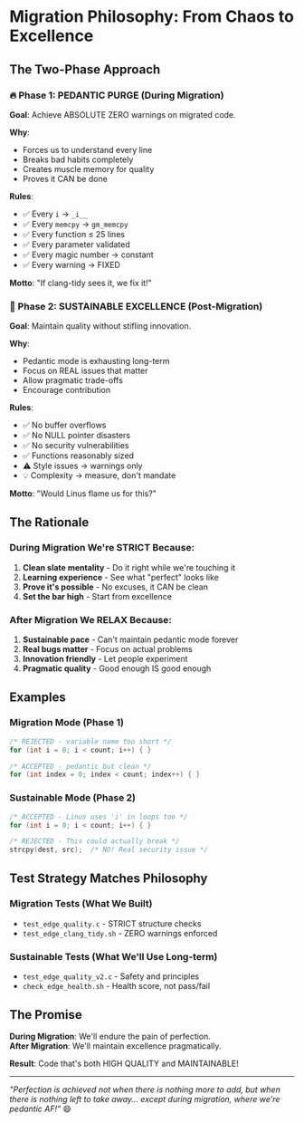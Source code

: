 <!-- SPDX-License-Identifier: LicenseRef-MIND-UCAL-1.0 -->
<!-- © 2025 J. Kirby Ross / Neuroglyph Collective -->

# Migration Philosophy: From Chaos to Excellence

## The Two-Phase Approach

### 🔥 Phase 1: PEDANTIC PURGE (During Migration)

**Goal**: Achieve ABSOLUTE ZERO warnings on migrated code.

**Why**: 
- Forces us to understand every line
- Breaks bad habits completely
- Creates muscle memory for quality
- Proves it CAN be done

**Rules**:
- ✅ Every `i` → `_i__`
- ✅ Every `memcpy` → `gm_memcpy`
- ✅ Every function ≤ 25 lines
- ✅ Every parameter validated
- ✅ Every magic number → constant
- ✅ Every warning → FIXED

**Motto**: "If clang-tidy sees it, we fix it!"

### 🌱 Phase 2: SUSTAINABLE EXCELLENCE (Post-Migration)

**Goal**: Maintain quality without stifling innovation.

**Why**:
- Pedantic mode is exhausting long-term
- Focus on REAL issues that matter
- Allow pragmatic trade-offs
- Encourage contribution

**Rules**:
- ✅ No buffer overflows
- ✅ No NULL pointer disasters  
- ✅ No security vulnerabilities
- ✅ Functions reasonably sized
- ⚠️  Style issues → warnings only
- 💡 Complexity → measure, don't mandate

**Motto**: "Would Linus flame us for this?"

## The Rationale

### During Migration We're STRICT Because:
1. **Clean slate mentality** - Do it right while we're touching it
2. **Learning experience** - See what "perfect" looks like
3. **Prove it's possible** - No excuses, it CAN be clean
4. **Set the bar high** - Start from excellence

### After Migration We RELAX Because:
1. **Sustainable pace** - Can't maintain pedantic mode forever
2. **Real bugs matter** - Focus on actual problems
3. **Innovation friendly** - Let people experiment
4. **Pragmatic quality** - Good enough IS good enough

## Examples

### Migration Mode (Phase 1)
```c
/* REJECTED - variable name too short */
for (int i = 0; i < count; i++) { }

/* ACCEPTED - pedantic but clean */
for (int index = 0; index < count; index++) { }
```

### Sustainable Mode (Phase 2)
```c
/* ACCEPTED - Linus uses 'i' in loops too */
for (int i = 0; i < count; i++) { }

/* REJECTED - This could actually break */
strcpy(dest, src);  /* NO! Real security issue */
```

## Test Strategy Matches Philosophy

### Migration Tests (What We Built)
- `test_edge_quality.c` - STRICT structure checks
- `test_edge_clang_tidy.sh` - ZERO warnings enforced

### Sustainable Tests (What We'll Use Long-term)
- `test_edge_quality_v2.c` - Safety and principles
- `check_edge_health.sh` - Health score, not pass/fail

## The Promise

**During Migration**: We'll endure the pain of perfection.  
**After Migration**: We'll maintain excellence pragmatically.

**Result**: Code that's both HIGH QUALITY and MAINTAINABLE!

---

*"Perfection is achieved not when there is nothing more to add,
but when there is nothing left to take away... 
except during migration, where we're pedantic AF!"* 😄